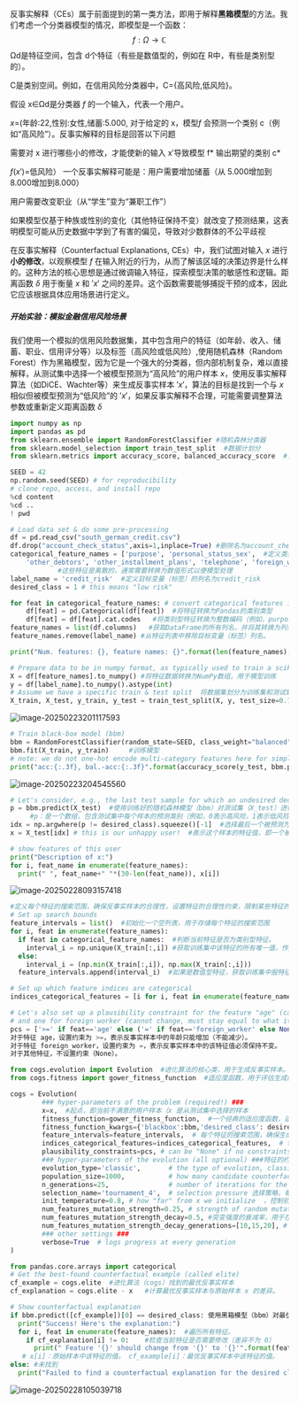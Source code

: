 反事实解释（CEs）属于前面提到的第一类方法，即用于解释**黑箱模型**的方法。我们考虑一个分类器模型的情况，即模型是一个函数：
$$
f: \Omega \to \mathbb{C}
$$
  Ωd是特征空间，包含 d个特征（有些是数值型的，例如在 R中，有些是类别型的）。

  C是类别空间。例如，在信用风险分类器中，C={高风险,低风险}。

假设 x∈Ωd是分类器 *f* 的一个输入，代表一个用户。

*x*=(年龄:22,性别:女性,储蓄:5.000,   对于给定的 x，模型*f* 会预测一个类别 c（例如“高风险”）。反事实解释的目标是回答以下问题

需要对 x 进行哪些小的修改，才能使新的输入 x′导致模型 f* 输出期望的类别 c*

*f*(*x*′)=低风险）  一个反事实解释可能是：用户需要增加储蓄（从 5.000增加到8.000增加到8.000）

 用户需要改变职业（从“学生”变为“兼职工作”）

  如果模型仅基于种族或性别的变化（其他特征保持不变）就改变了预测结果，这表明模型可能从历史数据中学到了有害的偏见，导致对少数群体的不公平歧视

在反事实解释（Counterfactual Explanations, CEs）中，我们试图对输入 *x* 进行**小的修改**，以观察模型 *f* 在输入附近的行为，从而了解该区域的决策边界是什么样的。这种方法的核心思想是通过微调输入特征，探索模型决策的敏感性和逻辑。距离函数 *δ* 用于衡量 *x* 和 ′*x*′ 之间的差异。这个函数需要能够捕捉干预的成本，因此它应该根据具体应用场景进行定义。

##### 开始实验：模拟金融信用风险场景

我们使用一个模拟的信用风险数据集，其中包含用户的特征（如年龄、收入、储蓄、职业、信用评分等）以及标签（高风险或低风险）,使用随机森林（Random Forest）作为黑箱模型，因为它是一个强大的分类器，但内部机制复杂，难以直接解释，从测试集中选择一个被模型预测为“高风险”的用户样本 *x*，使用反事实解释算法（如DiCE、Wachter等）来生成反事实样本 ′*x*′，算法的目标是找到一个与 *x* 相似但被模型预测为“低风险”的 ′*x*′，如果反事实解释不合理，可能需要调整算法参数或重新定义距离函数 *δ*

```python
import numpy as np
import pandas as pd
from sklearn.ensemble import RandomForestClassifier #随机森林分类器
from sklearn.model_selection import train_test_split  #数据计划分
from sklearn.metrics import accuracy_score, balanced_accuracy_score  #评估模型分类性能

SEED = 42
np.random.seed(SEED) # for reproducibility
# clone repo, access, and install repo
%cd content
%cd ..
! pwd

# Load data set & do some pre-processing
df = pd.read_csv("south_german_credit.csv")  
df.drop("account_check_status",axis=1,inplace=True) #删除名为account_check_status的列
categorical_feature_names = ['purpose', 'personal_status_sex',  #定义类别型特征的列名列表
    'other_debtors', 'other_installment_plans', 'telephone', 'foreign_worker']
            #这些特征是离散的，通常需要转换为数值形式以便模型处理
label_name = 'credit_risk'  #定义目标变量（标签）的列名为credit_risk
desired_class = 1 # this means "low risk"

for feat in categorical_feature_names: # convert categorical features into integer codes
    df[feat] = pd.Categorical(df[feat])  #将特征转换为Pandas的类别类型
    df[feat] = df[feat].cat.codes   #将类别型特征转换为整数编码（例如，purpose中的类别car可能被编码为0，education为1，等等
feature_names = list(df.columns)   #获取DataFrame的所有列名，并将其转换为列表
feature_names.remove(label_name) #从特征列表中移除目标变量（标签）列名。

print("Num. features: {}, feature names: {}".format(len(feature_names), feature_names))

# Prepare data to be in numpy format, as typically used to train a scikit-learn model
X = df[feature_names].to_numpy() #将特征数据转换为NumPy数组，用于模型训练
y = df[label_name].to_numpy().astype(int)
# Assume we have a specific train & test split  将数据集划分为训练集和测试集：
X_train, X_test, y_train, y_test = train_test_split(X, y, test_size=0.1, random_state=SEED)
```

![image-20250223201117593](C:\Users\AmTo2\AppData\Roaming\Typora\typora-user-images\image-20250223201117593.png)

```python
# Train black-box model (bbm)
bbm = RandomForestClassifier(random_state=SEED, class_weight="balanced", min_samples_leaf=25)  #定义并训练黑箱模型（随机森林分类器）
bbm.fit(X_train, y_train)     #训练模型         
# note: we do not one-hot encode multi-category features here for simplicity  评估模型
print("acc:{:.3f}, bal.-acc:{:.3f}".format(accuracy_score(y_test, bbm.predict(X_test)), balanced_accuracy_score(y_test, bbm.predict(X_test)))) #模型在测试机集上的准确率，和平衡准确率
```

![image-20250223204545560](C:\Users\AmTo2\AppData\Roaming\Typora\typora-user-images\image-20250223204545560.png)

```python
# Let's consider, e.g., the last test sample for which an undesired decision is given
p = bbm.predict(X_test)  #使用训练好的随机森林模型（bbm）对测试集（X_test）进行预测， 
     #p：是一个数组，包含测试集中每个样本的预测类别（例如，0表示高风险，1表示低风险）
idx = np.argwhere(p != desired_class).squeeze()[-1]  #选择最后一个被预测为不符合期望类别的样本
x = X_test[idx] # this is our unhappy user!  #表示这个样本的特征值，即一个被模型预测为不符合期望类别（高风险）的用户

# show features of this user
print("Description of x:")
for i, feat_name in enumerate(feature_names):
  print(" ", feat_name+" "*(30-len(feat_name)), x[i])
```

![image-20250228093157418](C:\Users\AmTo2\AppData\Roaming\Typora\typora-user-images\image-20250228093157418.png)

```python
#定义每个特征的搜索范围，确保反事实样本的合理性，设置特征的合理性约束，限制某些特征的修改方式
# Set up search bounds
feature_intervals = list()  #初始化一个空列表，用于存储每个特征的搜索范围
for i, feat in enumerate(feature_names):  
  if feat in categorical_feature_names:  #判断当前特征是否为类别型特征。
    interval_i = np.unique(X_train[:,i]) #获取训练集中该特征的所有唯一值，作为搜索范围。
  else:
    interval_i = (np.min(X_train[:,i]), np.max(X_train[:,i]))
  feature_intervals.append(interval_i)  #如果是数值型特征，获取训练集中股特征的最大值和最小值，作为搜索范围。

# Set up which feature indices are categorical
indices_categorical_features = [i for i, feat in enumerate(feature_names) if feat in categorical_feature_names]  #ndices_categorical_features：存储所有类别型特征在 feature_names 中的索引

# Let's also set up a plausibility constraint for the feature "age" (can only increase)
# and one for foreign worker (cannot change, must stay equal to what it is)
pcs = ['>=' if feat=='age' else ('=' if feat=='foreign_worker' else None) for feat in feature_names]
对于特征 age，设置约束为 >=，表示反事实样本中的年龄只能增加（不能减少）。
对于特征 foreign_worker，设置约束为 =，表示反事实样本中的该特征值必须保持不变。
对于其他特征，不设置约束（None）。
```



```python
from cogs.evolution import Evolution  #进化算法的核心类，用于生成反事实样本。
from cogs.fitness import gower_fitness_function  #适应度函数，用于评估生成的反事实样本的质量。

cogs = Evolution(
        ### hyper-parameters of the problem (required!) ###
        x=x,  #起点，即当前不满意的用户样本（x 是从测试集中选择的样本
        fitness_function=gower_fitness_function,  #一个经典的适应度函数，适用于反事实解释。
        fitness_function_kwargs={'blackbox':bbm,'desired_class': desired_class},  黑箱模型（这里是随机森林分类器）
        feature_intervals=feature_intervals,  # 每个特征的搜索范围，确保生成的反事实样本在合理范围内。
        indices_categorical_features=indices_categorical_features,  # the indices of the features that are categorical   类别特征的索引
        plausibility_constraints=pcs, # can be "None" if no constraints need to be set
        ### hyper-parameters of the evolution (all optional) ###特征的约束
        evolution_type='classic',       # the type of evolution, classic works quite  well  进化算法类型
        population_size=1000,           # how many candidate counterfactual examples to evolve simultaneously  每代候选反事实样本的数量
        n_generations=25,               # number of iterations for the evolution进化的迭代次数
        selection_name='tournament_4',  # selection pressure 选择策略，每次从4个候选样本中选择最优的
        init_temperature=0.8, # how "far" from x we initialize  ，控制初始种群与输入样本的差异
        num_features_mutation_strength=0.25, # strength of random mutations for numerical features  数值型特征的突变强度，控制每次突变时数值型特征的变化幅度。
        num_features_mutation_strength_decay=0.5, #突变强度的衰减率，用于在进化过程中逐步减小突变强 decay for the hyper-param. above
        num_features_mutation_strength_decay_generations=[10,15,20], # when to apply the decay  突变强度衰减的迭代次数（在第 10、15、20 代时衰减）。
        ### other settings ###
        verbose=True  # logs progress at every generation 
)
```



```python
from pandas.core.arrays import categorical
# Get the best-found counterfactual example (called elite)
cf_example = cogs.elite  #进化算法（cogs）找到的最优反事实样本
cf_explanation = cogs.elite - x   #计算最优反事实样本与原始样本 x 的差异。

# Show counterfactual explanation
if bbm.predict([cf_example])[0] == desired_class: 使用黑箱模型（bbm）对最优反事实样本进行预测
  print("Success! Here's the explanation:") 
  for i, feat in enumerate(feature_names):  #遍历所有特征。
    if cf_explanation[i] != 0:    #检查当前特征是否需要修改（差异不为 0）
      print(" Feature '{}' should change from '{}' to '{}'".format(feat, np.round(x[i],3), np.round(cf_example[i],3)))   #输出需要修改的特征及其变化值。feat：特征名称
   # x[i]：原始样本中该特征的值。 cf_example[i]：最优反事实样本中该特征的值。
else: #未找到
  print("Failed to find a counterfactual explanation for the desired class :(")
```

![image-20250228105039718](C:\Users\AmTo2\AppData\Roaming\Typora\typora-user-images\image-20250228105039718.png)
